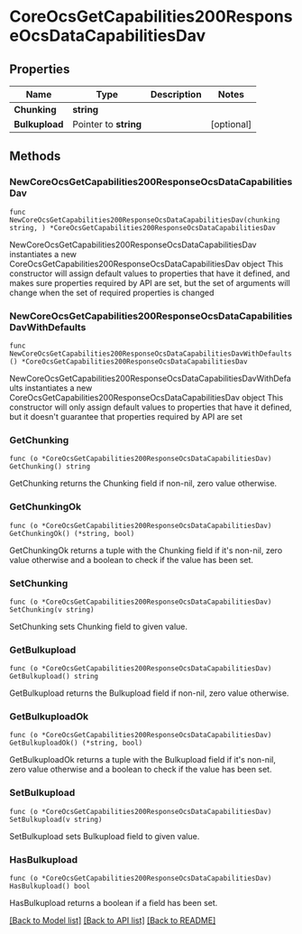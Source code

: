 # CoreOcsGetCapabilities200ResponseOcsDataCapabilitiesDav

## Properties

Name | Type | Description | Notes
------------ | ------------- | ------------- | -------------
**Chunking** | **string** |  | 
**Bulkupload** | Pointer to **string** |  | [optional] 

## Methods

### NewCoreOcsGetCapabilities200ResponseOcsDataCapabilitiesDav

`func NewCoreOcsGetCapabilities200ResponseOcsDataCapabilitiesDav(chunking string, ) *CoreOcsGetCapabilities200ResponseOcsDataCapabilitiesDav`

NewCoreOcsGetCapabilities200ResponseOcsDataCapabilitiesDav instantiates a new CoreOcsGetCapabilities200ResponseOcsDataCapabilitiesDav object
This constructor will assign default values to properties that have it defined,
and makes sure properties required by API are set, but the set of arguments
will change when the set of required properties is changed

### NewCoreOcsGetCapabilities200ResponseOcsDataCapabilitiesDavWithDefaults

`func NewCoreOcsGetCapabilities200ResponseOcsDataCapabilitiesDavWithDefaults() *CoreOcsGetCapabilities200ResponseOcsDataCapabilitiesDav`

NewCoreOcsGetCapabilities200ResponseOcsDataCapabilitiesDavWithDefaults instantiates a new CoreOcsGetCapabilities200ResponseOcsDataCapabilitiesDav object
This constructor will only assign default values to properties that have it defined,
but it doesn't guarantee that properties required by API are set

### GetChunking

`func (o *CoreOcsGetCapabilities200ResponseOcsDataCapabilitiesDav) GetChunking() string`

GetChunking returns the Chunking field if non-nil, zero value otherwise.

### GetChunkingOk

`func (o *CoreOcsGetCapabilities200ResponseOcsDataCapabilitiesDav) GetChunkingOk() (*string, bool)`

GetChunkingOk returns a tuple with the Chunking field if it's non-nil, zero value otherwise
and a boolean to check if the value has been set.

### SetChunking

`func (o *CoreOcsGetCapabilities200ResponseOcsDataCapabilitiesDav) SetChunking(v string)`

SetChunking sets Chunking field to given value.


### GetBulkupload

`func (o *CoreOcsGetCapabilities200ResponseOcsDataCapabilitiesDav) GetBulkupload() string`

GetBulkupload returns the Bulkupload field if non-nil, zero value otherwise.

### GetBulkuploadOk

`func (o *CoreOcsGetCapabilities200ResponseOcsDataCapabilitiesDav) GetBulkuploadOk() (*string, bool)`

GetBulkuploadOk returns a tuple with the Bulkupload field if it's non-nil, zero value otherwise
and a boolean to check if the value has been set.

### SetBulkupload

`func (o *CoreOcsGetCapabilities200ResponseOcsDataCapabilitiesDav) SetBulkupload(v string)`

SetBulkupload sets Bulkupload field to given value.

### HasBulkupload

`func (o *CoreOcsGetCapabilities200ResponseOcsDataCapabilitiesDav) HasBulkupload() bool`

HasBulkupload returns a boolean if a field has been set.


[[Back to Model list]](../README.md#documentation-for-models) [[Back to API list]](../README.md#documentation-for-api-endpoints) [[Back to README]](../README.md)


